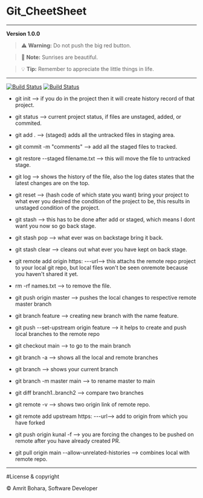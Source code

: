 # Git_CheetSheet
---
**Version 1.0.0**

> :warning: **Warning:** Do not push the big red button.

> :memo: **Note:** Sunrises are beautiful.

> :bulb: **Tip:** Remember to appreciate the little things in life.
---

[![Build Status](https://travis-ci.org/joemccann/dillinger.svg?branch=master)](https://dillinger.io/)
[![Build Status](https://travis-ci.org/joemccann/dillinger.svg?branch=master)](https://www.markdownguide.org/getting-started/)

- git init --> if you do in the project then it will create history record of that project.

- git status --> current project status, if files are unstaged, added, or commited.

- git add . --> (staged) adds all the untracked files in staging area.

- git commit -m "comments" --> add all the staged files to tracked.

- git restore --staged filename.txt --> this will move the file to untracked stage.

- git log --> shows the history of the file, also the log dates states that the latest changes are on the top.

- git reset --> (hash code of which state you want) bring your project to what ever you desired the condition of the project to be, this results in unstaged condition of the project.

- git stash --> this has to be done after add or staged, which means I dont want you now so go back stage.

- git stash pop --> what ever was on backstage bring it back.

- git stash clear --> cleans out what ever you have kept on back stage.

- git remote add origin https: ---url--> this attachs the remote repo project to your local git repo, but local files won't be seen onremote because you haven't shared it yet.

- rm -rf names.txt --> to remove the file.

- git push origin master --> pushes the local changes to respective remote master branch

- git branch feature --> creating new branch with the name feature.

- git push --set-upstream origin feature --> it helps to create and push local branches to the remote repo

- git checkout main --> to go to the main branch

- git branch -a --> shows all the local and remote branches

- git branch --> shows your current branch

- git branch -m master main --> to rename master to main

- git diff branch1..branch2 --> compare two branches 

- git remote -v --> shows two origin link of remote repo.

- git remote add upstream https: ---url--> add to origin from which you have forked

- git push origin kunal -f --> you are forcing the changes to be pushed on remote after you have already created PR.

- git pull origin main --allow-unrelated-histories --> combines local with remote repo.

---
#License & copyright

&copy; Amrit Bohara, Software Developer


